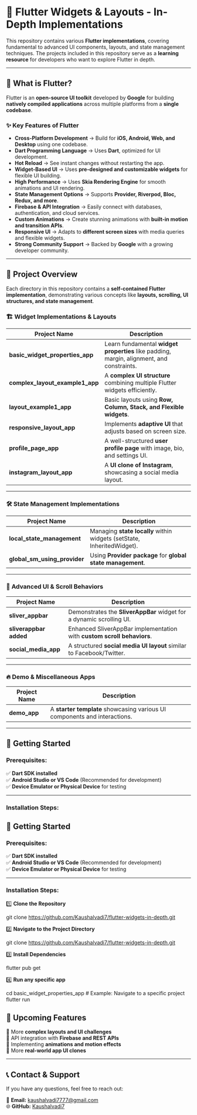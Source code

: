 # 🚀 Flutter Widgets & Layouts - In-Depth Implementations  

This repository contains various **Flutter implementations**, covering fundamental to advanced UI components, layouts, and state management techniques. The projects included in this repository serve as a **learning resource** for developers who want to explore Flutter in depth.  

---

## 📌 What is Flutter?  

Flutter is an **open-source UI toolkit** developed by **Google** for building **natively compiled applications** across multiple platforms from a **single codebase**.  

### ✨ Key Features of Flutter  

- **Cross-Platform Development** → Build for **iOS, Android, Web, and Desktop** using one codebase.  
- **Dart Programming Language** → Uses **Dart**, optimized for UI development.  
- **Hot Reload** → See instant changes without restarting the app.  
- **Widget-Based UI** → Uses **pre-designed and customizable widgets** for flexible UI building.  
- **High Performance** → Uses **Skia Rendering Engine** for smooth animations and UI rendering.  
- **State Management Options** → Supports **Provider, Riverpod, Bloc, Redux, and more**.  
- **Firebase & API Integration** → Easily connect with databases, authentication, and cloud services.  
- **Custom Animations** → Create stunning animations with **built-in motion and transition APIs**.  
- **Responsive UI** → Adapts to **different screen sizes** with media queries and flexible widgets.  
- **Strong Community Support** → Backed by **Google** with a growing developer community.  

---

## 📂 Project Overview  

Each directory in this repository contains a **self-contained Flutter implementation**, demonstrating various concepts like **layouts, scrolling, UI structures, and state management**.

### 🏗️ **Widget Implementations & Layouts**  

| Project Name | Description |
|-------------|------------|
| **basic_widget_properties_app** | Learn fundamental **widget properties** like padding, margin, alignment, and constraints. |
| **complex_layout_example1_app** | A **complex UI structure** combining multiple Flutter widgets efficiently. |
| **layout_example1_app** | Basic layouts using **Row, Column, Stack, and Flexible widgets**. |
| **responsive_layout_app** | Implements **adaptive UI** that adjusts based on screen size. |
| **profile_page_app** | A well-structured **user profile page** with image, bio, and settings UI. |
| **instagram_layout_app** | A **UI clone of Instagram**, showcasing a social media layout. |

---

### 🛠️ **State Management Implementations**  

| Project Name | Description |
|-------------|------------|
| **local_state_management** | Managing **state locally** within widgets (setState, InheritedWidget). |
| **global_sm_using_provider** | Using **Provider package** for **global state management**. |

---

### 📜 **Advanced UI & Scroll Behaviors**  

| Project Name | Description |
|-------------|------------|
| **sliver_appbar** | Demonstrates the **SliverAppBar** widget for a dynamic scrolling UI. |
| **sliverappbar added** | Enhanced SliverAppBar implementation with **custom scroll behaviors**. |
| **social_media_app** | A structured **social media UI layout** similar to Facebook/Twitter. |

---

### 🔥 **Demo & Miscellaneous Apps**  

| Project Name | Description |
|-------------|------------|
| **demo_app** | A **starter template** showcasing various UI components and interactions. |

---

## 🚀 Getting Started  

### **Prerequisites:**  
✅ **Dart SDK installed**  
✅ **Android Studio or VS Code** (Recommended for development)  
✅ **Device Emulator or Physical Device** for testing  

---

### **Installation Steps:**  

## 🚀 Getting Started  

### **Prerequisites:**  
✅ **Dart SDK installed**  
✅ **Android Studio or VS Code** (Recommended for development)  
✅ **Device Emulator or Physical Device** for testing  

---

### **Installation Steps:**  

1️⃣ **Clone the Repository**  
   
   git clone https://github.com/Kaushalvadi7/flutter-widgets-in-depth.git


2️⃣ **Navigate to the Project Directory**
   
   git clone https://github.com/Kaushalvadi7/flutter-widgets-in-depth.git

3️⃣ **Install Dependencies**

   flutter pub get

4️⃣ **Run any specific app**

   cd basic_widget_properties_app  # Example: Navigate to a specific project  
   flutter run  

## 📌 Upcoming Features  

🔹 More **complex layouts and UI challenges**  
🔹 API integration with **Firebase and REST APIs**  
🔹 Implementing **animations and motion effects**  
🔹 More **real-world app UI clones**  

---

## 📞 Contact & Support  

If you have any questions, feel free to reach out:  

📧 **Email:** kaushalvadi7777@gmail.com  
🌐 **GitHub:** [Kaushalvadi7](https://github.com/Kaushalvadi7)  



